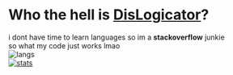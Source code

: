 # Who the hell is [DisLogicator](http://bit.ly/DisLogicator)?
i dont have time to learn languages so im a **stackoverflow** junkie</br>
so what my code just works lmao</br>
![langs](https://github-readme-stats.vercel.app/api/top-langs/?username=DisLogicator&theme=blue-green)</br>
[![stats](https://github-readme-stats.vercel.app/api?username=DisLogicator&theme=blue-green)](https://github.com/DisLogicator)</br>
